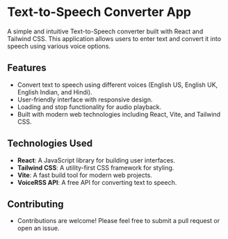 # Text-to-Speech Converter App

A simple and intuitive Text-to-Speech converter built with React and Tailwind CSS. This application allows users to enter text and convert it into speech using various voice options.

## Features

- Convert text to speech using different voices (English US, English UK, English Indian, and Hindi).
- User-friendly interface with responsive design.
- Loading and stop functionality for audio playback.
- Built with modern web technologies including React, Vite, and Tailwind CSS.

## Technologies Used

- **React**: A JavaScript library for building user interfaces.
- **Tailwind CSS**: A utility-first CSS framework for styling.
- **Vite**: A fast build tool for modern web projects.
- **VoiceRSS API**: A free API for converting text to speech.

## Contributing

- Contributions are welcome! Please feel free to submit a pull request or open an issue.

